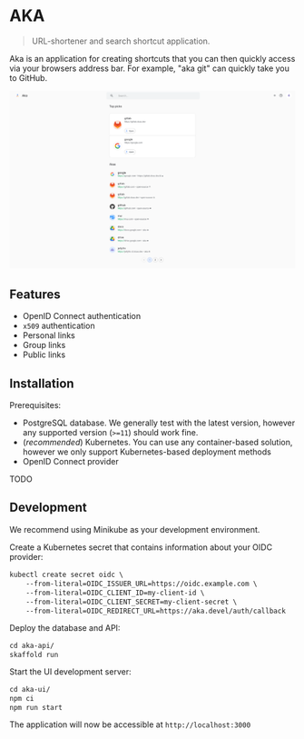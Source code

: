 # AKA

> URL-shortener and search shortcut application.

Aka is an application for creating shortcuts that you can then quickly access via your browsers address bar.
For example, "aka git" can quickly take you to GitHub.

![screenshot of the web applications home page](.images/home.png)

## Features

* OpenID Connect authentication
* `x509` authentication
* Personal links
* Group links
* Public links

## Installation

Prerequisites:

* PostgreSQL database. We generally test with the latest version, however any supported version (`>=11`) should work fine.
* (*recommended*) Kubernetes. You can use any container-based solution, however we only support Kubernetes-based deployment methods
* OpenID Connect provider

TODO

## Development

We recommend using Minikube as your development environment.

Create a Kubernetes secret that contains information about your OIDC provider:

```shell
kubectl create secret oidc \
    --from-literal=OIDC_ISSUER_URL=https://oidc.example.com \
    --from-literal=OIDC_CLIENT_ID=my-client-id \
    --from-literal=OIDC_CLIENT_SECRET=my-client-secret \
    --from-literal=OIDC_REDIRECT_URL=https://aka.devel/auth/callback
```

Deploy the database and API:

```shell
cd aka-api/
skaffold run
```

Start the UI development server:

```shell
cd aka-ui/
npm ci
npm run start
```

The application will now be accessible at `http://localhost:3000`
